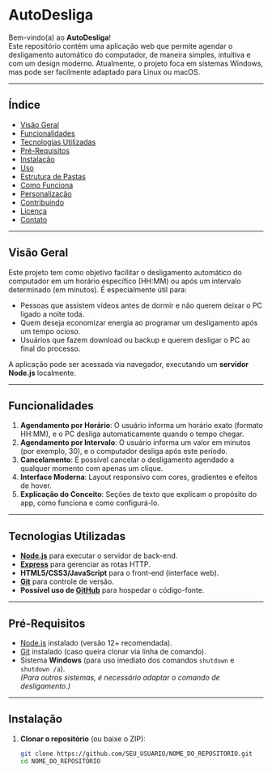 # AutoDesliga

Bem-vindo(a) ao **AutoDesliga**!  
Este repositório contém uma aplicação web que permite agendar o desligamento automático do computador, de maneira simples, intuitiva e com um design moderno. Atualmente, o projeto foca em sistemas Windows, mas pode ser facilmente adaptado para Linux ou macOS.

---

## Índice

- [Visão Geral](#visão-geral)
- [Funcionalidades](#funcionalidades)
- [Tecnologias Utilizadas](#tecnologias-utilizadas)
- [Pré-Requisitos](#pré-requisitos)
- [Instalação](#instalação)
- [Uso](#uso)
- [Estrutura de Pastas](#estrutura-de-pastas)
- [Como Funciona](#como-funciona)
- [Personalização](#personalização)
- [Contribuindo](#contribuindo)
- [Licença](#licença)
- [Contato](#contato)

---

## Visão Geral

Este projeto tem como objetivo facilitar o desligamento automático do computador em um horário específico (HH:MM) ou após um intervalo determinado (em minutos). É especialmente útil para:

- Pessoas que assistem vídeos antes de dormir e não querem deixar o PC ligado a noite toda.
- Quem deseja economizar energia ao programar um desligamento após um tempo ocioso.
- Usuários que fazem download ou backup e querem desligar o PC ao final do processo.

A aplicação pode ser acessada via navegador, executando um **servidor Node.js** localmente.

---

## Funcionalidades

1. **Agendamento por Horário**: O usuário informa um horário exato (formato HH:MM), e o PC desliga automaticamente quando o tempo chegar.
2. **Agendamento por Intervalo**: O usuário informa um valor em minutos (por exemplo, 30), e o computador desliga após este período.
3. **Cancelamento**: É possível cancelar o desligamento agendado a qualquer momento com apenas um clique.
4. **Interface Moderna**: Layout responsivo com cores, gradientes e efeitos de hover.
5. **Explicação do Conceito**: Seções de texto que explicam o propósito do app, como funciona e como configurá-lo.

---

## Tecnologias Utilizadas

- **[Node.js](https://nodejs.org/)** para executar o servidor de back-end.
- **[Express](https://expressjs.com/)** para gerenciar as rotas HTTP.
- **HTML5/CSS3/JavaScript** para o front-end (interface web).
- **[Git](https://git-scm.com/)** para controle de versão.
- **Possível uso de [GitHub](https://github.com/)** para hospedar o código-fonte.

---

## Pré-Requisitos

- [Node.js](https://nodejs.org/) instalado (versão 12+ recomendada).
- [Git](https://git-scm.com/) instalado (caso queira clonar via linha de comando).
- Sistema **Windows** (para uso imediato dos comandos `shutdown` e `shutdown /a`).  
  *(Para outros sistemas, é necessário adaptar o comando de desligamento.)*

---

## Instalação

1. **Clonar o repositório** (ou baixe o ZIP):
   ```bash
   git clone https://github.com/SEU_USUARIO/NOME_DO_REPOSITORIO.git
   cd NOME_DO_REPOSITORIO
